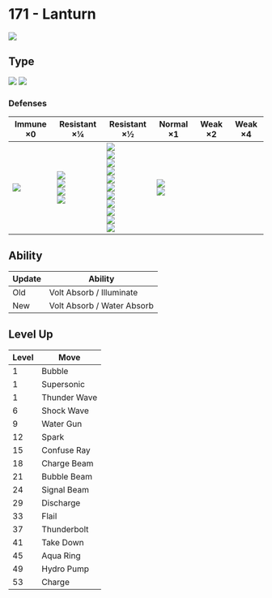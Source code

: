 # 171 - Lanturn
![][171]

## Type

![][water]  ![][electric]

### Defenses

Immune ×0 | Resistant ×¼ | Resistant ×½ | Normal ×1 | Weak ×2 | Weak ×4
---       | ---          | ---          | ---       | ---     | ---
| ![][steel]<br> | ![][flying]<br> ![][fire]<br> ![][water]<br> ![][ice]<br> | ![][normal]<br> ![][fighting]<br> ![][poison]<br> ![][rock]<br> ![][bug]<br> ![][ghost]<br> ![][electric]<br> ![][psychic]<br> ![][dragon]<br> ![][dark]<br> ![][fairy]<br> | ![][ground]<br> ![][grass]<br> | | 

## Ability

Update | Ability
---    | ---
Old    | Volt Absorb / Illuminate
New    | Volt Absorb / Water Absorb

## Level Up

Level | Move
---   | ---
  1   | Bubble
  1   | Supersonic
  1   | Thunder Wave
  6   | Shock Wave
  9   | Water Gun
 12   | Spark
 15   | Confuse Ray
 18   | Charge Beam
 21   | Bubble Beam
 24   | Signal Beam
 29   | Discharge
 33   | Flail
 37   | Thunderbolt
 41   | Take Down
 45   | Aqua Ring
 49   | Hydro Pump
 53   | Charge

[171]: ../img/pokemon/171.png
[normal]: ../img/types/normal.png
[fire]: ../img/types/fire.png
[fighting]: ../img/types/fighting.png
[water]: ../img/types/water.png
[flying]: ../img/types/flying.png
[grass]: ../img/types/grass.png
[poison]: ../img/types/poison.png
[electric]: ../img/types/electric.png
[ground]: ../img/types/ground.png
[psychic]: ../img/types/psychic.png
[rock]: ../img/types/rock.png
[ice]: ../img/types/ice.png
[bug]: ../img/types/bug.png
[dragon]: ../img/types/dragon.png
[ghost]: ../img/types/ghost.png
[dark]: ../img/types/dark.png
[steel]: ../img/types/steel.png
[fairy]: ../img/types/fairy.png
